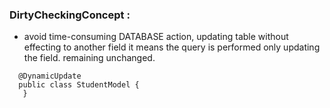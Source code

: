 ###  DirtyCheckingConcept :
      
 - avoid time-consuming DATABASE action, updating table without effecting to another field it means the query is performed only updating the field. remaining unchanged.
 ```
   @DynamicUpdate  
   public class StudentModel {
    }
 ```
